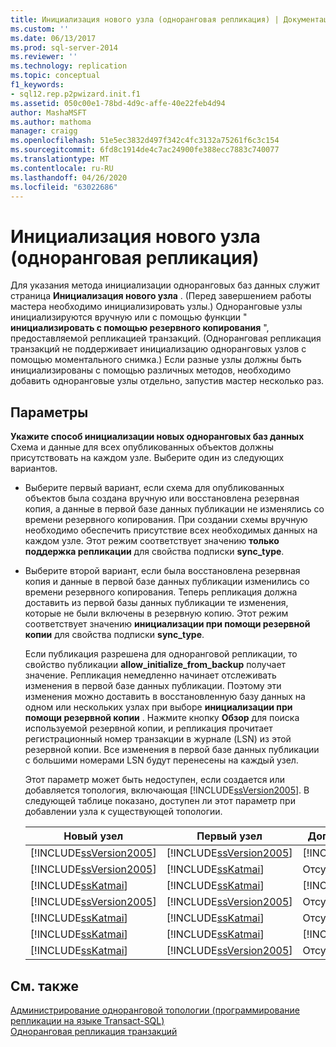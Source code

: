 ```yaml
---
title: Инициализация нового узла (одноранговая репликация) | Документация Майкрософт
ms.custom: ''
ms.date: 06/13/2017
ms.prod: sql-server-2014
ms.reviewer: ''
ms.technology: replication
ms.topic: conceptual
f1_keywords:
- sql12.rep.p2pwizard.init.f1
ms.assetid: 050c00e1-78bd-4d9c-affe-40e22feb4d94
author: MashaMSFT
ms.author: mathoma
manager: craigg
ms.openlocfilehash: 51e5ec3832d497f342c4fc3132a75261f6c3c154
ms.sourcegitcommit: 6fd8c1914de4c7ac24900fe388ecc7883c740077
ms.translationtype: MT
ms.contentlocale: ru-RU
ms.lasthandoff: 04/26/2020
ms.locfileid: "63022686"
---
```

# <a name="new-peer-initialization-peer-to-peer-replication"></a>Инициализация нового узла (одноранговая репликация)
  Для указания метода инициализации одноранговых баз данных служит страница **Инициализация нового узла** . (Перед завершением работы мастера необходимо инициализировать узлы.) Одноранговые узлы инициализируются вручную или с помощью функции " **инициализировать с помощью резервного копирования** ", предоставляемой репликацией транзакций. (Одноранговая репликация транзакций не поддерживает инициализацию одноранговых узлов с помощью моментального снимка.) Если разные узлы должны быть инициализированы с помощью различных методов, необходимо добавить одноранговые узлы отдельно, запустив мастер несколько раз.  
  
## <a name="options"></a>Параметры  
 **Укажите способ инициализации новых одноранговых баз данных**  
 Схема и данные для всех опубликованных объектов должны присутствовать на каждом узле. Выберите один из следующих вариантов.  
  
-   Выберите первый вариант, если схема для опубликованных объектов была создана вручную или восстановлена резервная копия, а данные в первой базе данных публикации не изменялись со времени резервного копирования. При создании схемы вручную необходимо обеспечить присутствие всех необходимых данных на каждом узле. Этот режим соответствует значению **только поддержка репликации** для свойства подписки **sync_type**.  
  
-   Выберите второй вариант, если была восстановлена резервная копия и данные в первой базе данных публикации изменились со времени резервного копирования. Теперь репликация должна доставить из первой базы данных публикации те изменения, которые не были включены в резервную копию. Этот режим соответствует значению **инициализации при помощи резервной копии** для свойства подписки **sync_type**.  
  
     Если публикация разрешена для одноранговой репликации, то свойство публикации **allow_initialize_from_backup** получает значение. Репликация немедленно начинает отслеживать изменения в первой базе данных публикации. Поэтому эти изменения можно доставить в восстановленную базу данных на одном или нескольких узлах при выборе **инициализации при помощи резервной копии** . Нажмите кнопку **Обзор** для поиска используемой резервной копии, и репликация прочитает регистрационный номер транзакции в журнале (LSN) из этой резервной копии. Все изменения в первой базе данных публикации с большими номерами LSN будут перенесены на каждый узел.  
  
     Этот параметр может быть недоступен, если создается или добавляется топология, включающая [!INCLUDE[ssVersion2005](../../includes/ssversion2005-md.md)]. В следующей таблице показано, доступен ли этот параметр при добавлении узла к существующей топологии.  
  
    |Новый узел|Первый узел|Дополнительные узлы|Параметр|  
    |--------------|----------------|----------------------|------------|  
    |[!INCLUDE[ssVersion2005](../../includes/ssversion2005-md.md)]|[!INCLUDE[ssVersion2005](../../includes/ssversion2005-md.md)]|[!INCLUDE[ssVersion2005](../../includes/ssversion2005-md.md)]|Отключен|  
    |[!INCLUDE[ssVersion2005](../../includes/ssversion2005-md.md)]|[!INCLUDE[ssKatmai](../../includes/sskatmai-md.md)]|Отсутствуют|Выключено|  
    |[!INCLUDE[ssKatmai](../../includes/sskatmai-md.md)]|[!INCLUDE[ssKatmai](../../includes/sskatmai-md.md)]|[!INCLUDE[ssVersion2005](../../includes/ssversion2005-md.md)]|Выключено|  
    |[!INCLUDE[ssVersion2005](../../includes/ssversion2005-md.md)]|[!INCLUDE[ssVersion2005](../../includes/ssversion2005-md.md)]|Отсутствуют|Включен|  
    |[!INCLUDE[ssKatmai](../../includes/sskatmai-md.md)]|[!INCLUDE[ssKatmai](../../includes/sskatmai-md.md)]|Отсутствуют|Активировано|  
    |[!INCLUDE[ssKatmai](../../includes/sskatmai-md.md)]|[!INCLUDE[ssKatmai](../../includes/sskatmai-md.md)]|[!INCLUDE[ssKatmai](../../includes/sskatmai-md.md)]|Активировано|  
    |[!INCLUDE[ssKatmai](../../includes/sskatmai-md.md)]|[!INCLUDE[ssVersion2005](../../includes/ssversion2005-md.md)]|Отсутствуют|Включен|  
  
## <a name="see-also"></a>См. также  
 [Администрирование одноранговой топологии &#40;программирование репликации на языке Transact-SQL&#41;](administration/administer-a-peer-to-peer-topology-replication-transact-sql-programming.md)   
 [Одноранговая репликация транзакций](transactional/peer-to-peer-transactional-replication.md)  
  
  

